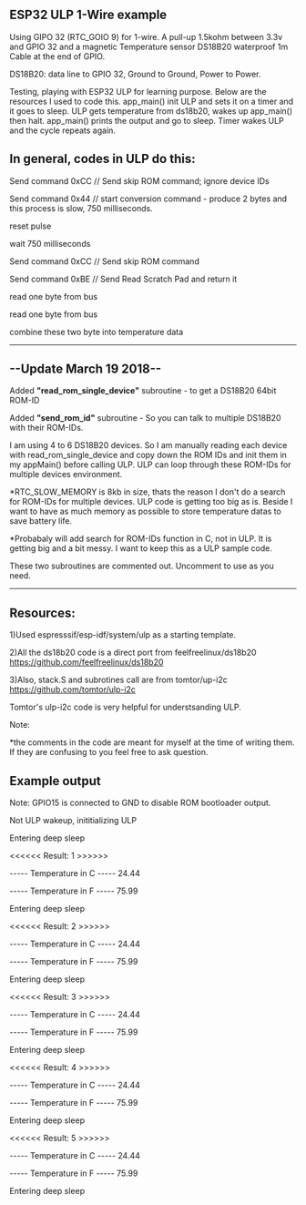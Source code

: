 ## ESP32 ULP 1-Wire example
Using GIPO 32 (RTC_GOIO 9) for 1-wire. A pull-up 1.5kohm between 3.3v and GPIO 32 and a magnetic Temperature sensor DS18B20 waterproof 1m Cable at the end of GPIO.


DS18B20: data line to GPIO 32, Ground to Ground, Power to Power.


Testing, playing with ESP32 ULP for learning purpose. Below are the resources I used to code this. app_main() init ULP and sets it on a timer and it goes to sleep. ULP gets temperature from ds18b20, wakes up app_main() then halt. app_main() prints the output and go to sleep. Timer wakes ULP and the cycle repeats again. 


## In general, codes in ULP do this:

Send command 0xCC // Send skip ROM command; ignore device IDs

Send command 0x44 // start conversion command - produce 2 bytes and this process is slow, 750 milliseconds.

reset pulse

wait 750 milliseconds

Send command 0xCC // Send skip ROM command

Send command 0xBE // Send Read Scratch Pad and return it

read one byte from bus

read one byte from bus

combine these two byte into temperature data



**************************************************************************************************************************

## --Update March 19 2018--

Added **"read_rom_single_device"** subroutine - to get a DS18B20 64bit ROM-ID

Added **"send_rom_id"** subroutine - So you can talk to multiple DS18B20 with their ROM-IDs.

I am using 4 to 6 DS18B20 devices. So I am manually reading each device with read_rom_single_device and copy down the ROM IDs and init them in my appMain() before calling ULP. ULP can loop through these ROM-IDs for multiple devices environment.   

*RTC_SLOW_MEMORY is 8kb in size, thats the reason I don't do a search for ROM-IDs for multiple devices. ULP code is getting too big as is. Beside I want to have as much memory as possible to store temperature datas to save battery life. 

*Probabaly will add search for ROM-IDs function in C, not in ULP. It is getting big and a bit messy. I want to keep this as a ULP sample code.

These two subroutines are commented out. Uncomment to use as you need.

**************************************************************************************************************************





## Resources:

1)Used espresssif/esp-idf/system/ulp as a starting template.

2)All the ds18b20 code is a direct port from feelfreelinux/ds18b20 https://github.com/feelfreelinux/ds18b20

3)Also, stack.S and subrotines call are from tomtor/up-i2c https://github.com/tomtor/ulp-i2c

Tomtor's ulp-i2c code is very helpful for understsanding ULP.


Note:


*the comments in the code are meant for myself at the time of writing them. If they are confusing to you feel free to ask question.


## Example output

Note: GPIO15 is connected to GND to disable ROM bootloader output.

Not ULP wakeup, inititializing ULP

Entering deep sleep


<<<<<< Result: 1 >>>>>>

----- Temperature in C ----- 24.44

----- Temperature in F ----- 75.99

Entering deep sleep


<<<<<< Result: 2 >>>>>>

----- Temperature in C ----- 24.44

----- Temperature in F ----- 75.99

Entering deep sleep



<<<<<< Result: 3 >>>>>>

----- Temperature in C ----- 24.44

----- Temperature in F ----- 75.99

Entering deep sleep



<<<<<< Result: 4 >>>>>>

----- Temperature in C ----- 24.44

----- Temperature in F ----- 75.99

Entering deep sleep


<<<<<< Result: 5 >>>>>>

----- Temperature in C ----- 24.44

----- Temperature in F ----- 75.99

Entering deep sleep

